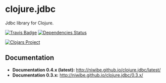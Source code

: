 # clojure.jdbc

Jdbc library for Clojure.

[![Travis Badge](https://img.shields.io/travis/niwibe/clojure.jdbc.svg?style=flat)](https://travis-ci.org/niwibe/clojure.jdbc "Travis Badge")
[![Dependencies Status](http://jarkeeper.com/niwibe/clojure.jdbc/status.svg)](http://jarkeeper.com/niwibe/clojure.jdbc)

[![Clojars Project](http://clojars.org/clojure.jdbc/latest-version.svg)](http://clojars.org/clojure.jdbc)

## Documentation

- **Documentation 0.4.x (latest):** http://niwibe.github.io/clojure.jdbc/latest/
- **Documentation 0.3.x:** http://niwibe.github.io/clojure.jdbc/0.3.x/
